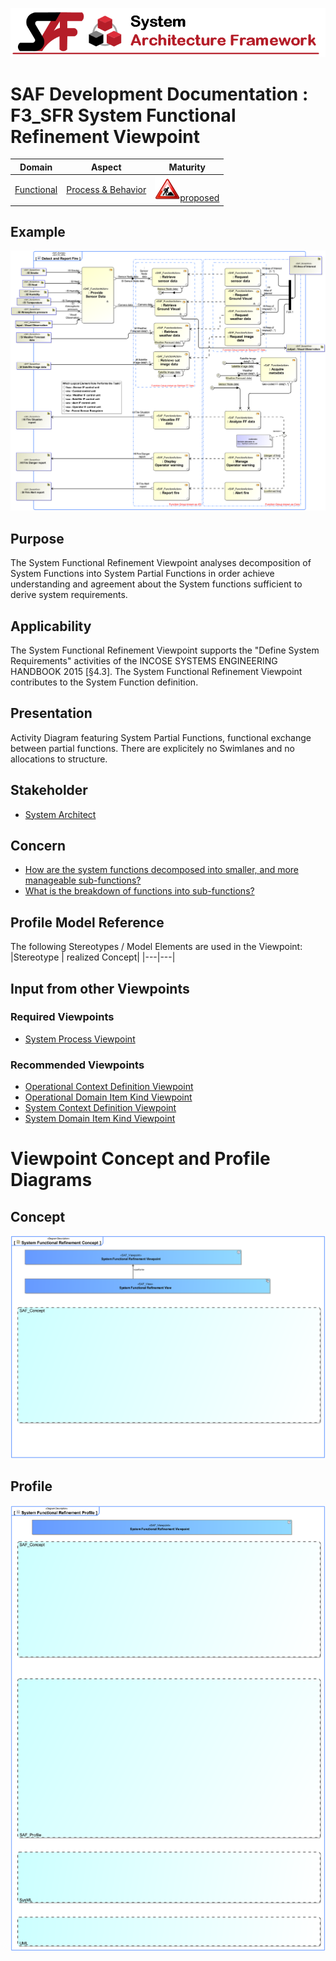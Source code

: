 ![System Architecture Framework](../../diagrams/Banner_SAF.png)
# SAF Development Documentation : **F3_SFR** System Functional Refinement Viewpoint
|**Domain**|**Aspect**|**Maturity**|
| --- | --- | --- |
|[Functional](../../domains.md#Domain-Functional)|[Process & Behavior](../../aspects.md#Aspect-Process-&-Behavior)|![Proposed](../../diagrams/Under_construction_icon-red.svg )[proposed](../../using-saf/maturity.md#proposed)|
## Example
![System-Functional-Refinement-Viewpoint-primary-example.svg](../../diagrams/vp-examples/System-Functional-Refinement-Viewpoint-primary-example.svg)
## Purpose
The System Functional Refinement Viewpoint analyses decomposition of System Functions into System Partial Functions in order achieve understanding and agreement about the System functions sufficient to derive system  requirements.
## Applicability
The System Functional Refinement Viewpoint supports the "Define System Requirements" activities of the INCOSE SYSTEMS ENGINEERING HANDBOOK 2015 [§4.3]. The System Functional Refinement Viewpoint contributes to the System Function definition.
## Presentation
Activity Diagram featuring System Partial Functions, functional exchange between partial functions. There are explicitely no Swimlanes and no allocations to structure.

## Stakeholder
* [System Architect](../../stakeholders.md#System-Architect)
## Concern
* [How are the system functions decomposed into smaller, and more manageable sub-functions? ](../../concerns.md#_2021x_2_8710274_1674576758790_775644_23272)
* [What is the breakdown of functions into sub-functions?](../../concerns.md#_2021x_2_8710274_1674576758728_463822_23204)
## Profile Model Reference
The following Stereotypes / Model Elements are used in the Viewpoint:
|Stereotype | realized Concept|
|---|---|
## Input from other Viewpoints
### Required Viewpoints
* [System Process Viewpoint](System-Process-Viewpoint.md)
### Recommended Viewpoints
* [Operational Context Definition Viewpoint](Operational-Context-Definition-Viewpoint.md)
* [Operational Domain Item Kind Viewpoint](Operational-Domain-Item-Kind-Viewpoint.md)
* [System Context Definition Viewpoint](System-Context-Definition-Viewpoint.md)
* [System Domain Item Kind Viewpoint](System-Domain-Item-Kind-Viewpoint.md)
# Viewpoint Concept and Profile Diagrams
## Concept
![System Functional Refinement Concept](diagrams/System-Functional-Refinement-Concept.svg)
## Profile
![System Functional Refinement Profile](diagrams/System-Functional-Refinement-Profile.svg)
